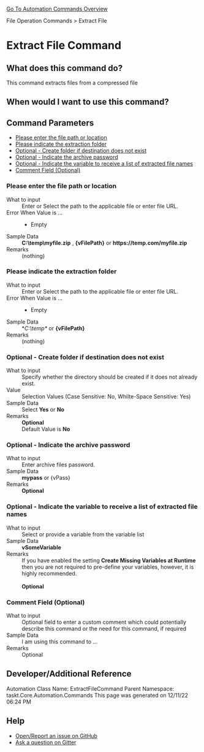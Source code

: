 <!--TITLE: Extract File Command -->
<!-- SUBTITLE: a command in the File Operation Commands group. -->
[Go To Automation Commands Overview](/automation-commands.md)


File Operation Commands &gt; Extract File


# Extract File Command


## What does this command do?
This command extracts files from a compressed file


## When would I want to use this command?



## Command Parameters
- [Please enter the file path or location](#param_0)
- [Please indicate the extraction folder](#param_1)
- [Optional - Create folder if destination does not exist](#param_2)
- [Optional - Indicate the archive password](#param_3)
- [Optional - Indicate the variable to receive a list of extracted file names](#param_4)
- [Comment Field (Optional)](#param_5)


<a id="param_0"></a>
### Please enter the file path or location


<dl>
<dt>What to input</dt><dd>Enter or Select the path to the applicable file or enter file URL.</dd>
<dt>Error When Value is ...</dt><dd><ul>
<li>Empty</li>
</ul></dd><dt>Sample Data</dt><dd><strong>C:\temp\myfile.zip</strong> , <strong>{vFilePath}</strong> or <strong>https://temp.com/myfile.zip</strong></dd>
<dt>Remarks</dt><dd>(nothing)</dd>
</dl>




<a id="param_1"></a>
### Please indicate the extraction folder


<dl>
<dt>What to input</dt><dd>Enter or Select the path to the applicable file or enter file URL.</dd>
<dt>Error When Value is ...</dt><dd><ul>
<li>Empty</li>
</ul></dd><dt>Sample Data</dt><dd>*<em>C:\temp*</em> or <strong>{vFilePath}</strong></dd>
<dt>Remarks</dt><dd>(nothing)</dd>
</dl>




<a id="param_2"></a>
### Optional - Create folder if destination does not exist


<dl>
<dt>What to input</dt><dd>Specify whether the directory should be created if it does not already exist.</dd>
<dt>Value</dt><dd>Selection Values (Case Sensitive: No, Whilte-Space Sensitive: Yes)</dd>
<dt>Sample Data</dt><dd>Select <strong>Yes</strong> or <strong>No</strong></dd>
<dt>Remarks</dt><dd><strong>Optional</strong><br>Default Value is <strong>No</strong></dd>
</dl>




<a id="param_3"></a>
### Optional - Indicate the archive password


<dl>
<dt>What to input</dt><dd>Enter archive files password.</dd>
<dt>Sample Data</dt><dd><strong>mypass</strong> or {vPass}</dd>
<dt>Remarks</dt><dd><strong>Optional</strong><br></dd>
</dl>




<a id="param_4"></a>
### Optional - Indicate the variable to receive a list of extracted file names


<dl>
<dt>What to input</dt><dd>Select or provide a variable from the variable list</dd>
<dt>Sample Data</dt><dd><strong>vSomeVariable</strong></dd>
<dt>Remarks</dt><dd>If you have enabled the setting <strong>Create Missing Variables at Runtime</strong> then you are not required to pre-define your variables, however, it is highly recommended.<br><br>
<strong>Optional</strong><br></dd>
</dl>




<a id="param_5"></a>
### Comment Field (Optional)


<dl>
<dt>What to input</dt><dd>Optional field to enter a custom comment which could potentially describe this command or the need for this command, if required</dd>
<dt>Sample Data</dt><dd>I am using this command to ...</dd>
<dt>Remarks</dt><dd>Optional</dd>
</dl>




## Developer/Additional Reference
Automation Class Name: ExtractFileCommand
Parent Namespace: taskt.Core.Automation.Commands
This page was generated on 12/11/22 06:24 PM


## Help
- [Open/Report an issue on GitHub](https://github.com/saucepleez/taskt/issues/new)
- [Ask a question on Gitter](https://gitter.im/taskt-rpa/Lobby)
